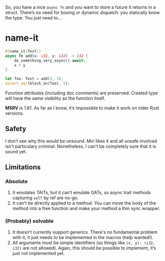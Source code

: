 So, you have a nice `async fn` and you want to store a future it returns in a struct. There’s
no need for boxing or dynamic dispatch: you statically know the type. You just need to...

# name-it

```rust
#[name_it(Test)]
async fn add(x: i32, y: i32) -> i32 {
    do_something_very_async().await;
    x + y
}

let foo: Test = add(2, 3);
assert_eq!(block_on(foo), 5);
```

Function attributes (including doc comments) are preserved. Created type will have the same visibility as the function itself.

**MSRV** is 1.61. As far as I know, it’s impossible to make it work on older Rust versions.

## Safety
I don’t see why this would be unsound. Miri likes it and all unsafe involved isn't particulary criminal. Nonetheless, I can't be completely sure that it is sound yet.

## Limitations

### Absolute

1. It emulates TAITs, but it can’t emulate GATs, so async trait methods capturing `self` by ref are no-go.
2. It can’t be directly applied to a method. You can move the body of the method into a free function and make your method a thin sync wrapper.

### (Probably) solvable

1. It doesn’t currently support generics. There's no fundamental problem with it, it just needs to be implemented in the macros (help wanted!).
2. All arguments must be simple identifiers (so things like `(x, y): (i32, i32)` are not allowed). Again, this should be possible to implement, it’s just not implemented yet.
